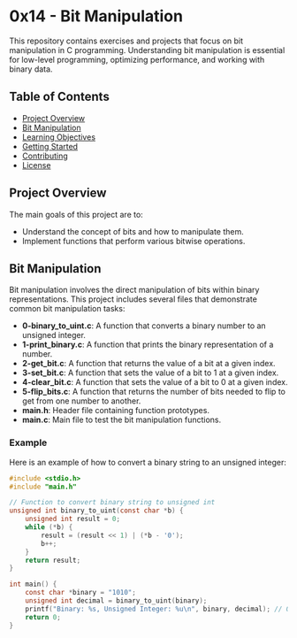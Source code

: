 # 0x14 - Bit Manipulation

This repository contains exercises and projects that focus on bit manipulation in C programming. Understanding bit manipulation is essential for low-level programming, optimizing performance, and working with binary data.

## Table of Contents

- [Project Overview](#project-overview)
- [Bit Manipulation](#bit-manipulation)
- [Learning Objectives](#learning-objectives)
- [Getting Started](#getting-started)
- [Contributing](#contributing)
- [License](#license)

## Project Overview

The main goals of this project are to:

- Understand the concept of bits and how to manipulate them.
- Implement functions that perform various bitwise operations.

## Bit Manipulation

Bit manipulation involves the direct manipulation of bits within binary representations. This project includes several files that demonstrate common bit manipulation tasks:

- **0-binary_to_uint.c**: A function that converts a binary number to an unsigned integer.
- **1-print_binary.c**: A function that prints the binary representation of a number.
- **2-get_bit.c**: A function that returns the value of a bit at a given index.
- **3-set_bit.c**: A function that sets the value of a bit to 1 at a given index.
- **4-clear_bit.c**: A function that sets the value of a bit to 0 at a given index.
- **5-flip_bits.c**: A function that returns the number of bits needed to flip to get from one number to another.
- **main.h**: Header file containing function prototypes.
- **main.c**: Main file to test the bit manipulation functions.

### Example

Here is an example of how to convert a binary string to an unsigned integer:

```c
#include <stdio.h>
#include "main.h"

// Function to convert binary string to unsigned int
unsigned int binary_to_uint(const char *b) {
    unsigned int result = 0;
    while (*b) {
        result = (result << 1) | (*b - '0');
        b++;
    }
    return result;
}

int main() {
    const char *binary = "1010";
    unsigned int decimal = binary_to_uint(binary);
    printf("Binary: %s, Unsigned Integer: %u\n", binary, decimal); // Output: Binary: 1010, Unsigned Integer: 10
    return 0;
}

